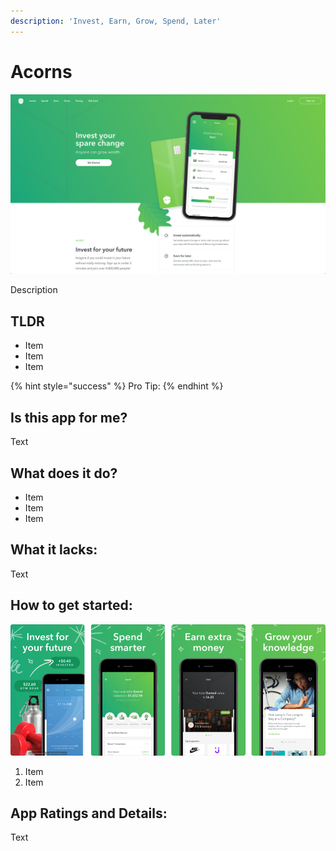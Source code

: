 ```yaml
---
description: 'Invest, Earn, Grow, Spend, Later'
---
```


# Acorns

![Acorns Website](images/acorns-web.png)

Description

## TLDR

* Item
* Item
* Item

{% hint style="success" %}
Pro Tip:
{% endhint %}

## Is this app for me?

Text


## What does it do?

* Item
* Item
* Item

## What it lacks:

Text

## How to get started:

![Acorns App](images/acorns-app.png)

1. Item
2. Item

## App Ratings and Details:

Text
